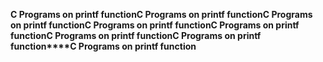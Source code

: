 **C Programs on printf function****C Programs on printf function****C Programs on printf function****C Programs on printf function****C Programs on printf function****C Programs on printf function****C Programs on printf function****C Programs on printf function**
